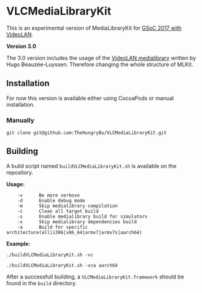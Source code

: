 # VLCMediaLibraryKit

This is an experimental version of MediaLibraryKit for [GSoC 2017 with VideoLAN][2].

**Version 3.0**

The 3.0 version includes the usage of the [VideoLAN medialibrary][1] written by Hugo Beauzée-Luyssen.
Therefore changing the whole structure of MLKit.

## Installation

For now this version is available either using CocoaPods or manual installation.

### Manually

`git clone git@github.com:TheHungryBu/VLCMediaLibraryKit.git`

## Building

A build script named `buildVLCMediaLibraryKit.sh` is available on the repository.

**Usage:**

```
    -v      Be more verbose
    -d      Enable debug mode
    -m      Skip medialibrary compilation
    -c      Clean all target build
    -s      Enable medialibrary build for simulators
    -x      Skip medialibrary dependencies build
    -a      Build for specific architecture(all|i386|x86_64|armv7|armv7s|aarch64)
```

**Example:**

`./buildVLCMediaLibraryKit.sh -vc`

`./buildVLCMediaLibraryKit.sh -vca aarch64`

After a successfull building, a `VLCMediaLibraryKit.framework` should be found in the `build` directory.

[1]: https://code.videolan.org/videolan/medialibrary
[2]: https://summerofcode.withgoogle.com/projects/#6366563499245568
